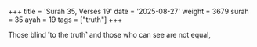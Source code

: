 +++
title = 'Surah 35, Verses 19'
date = '2025-08-27'
weight = 3679
surah = 35
ayah = 19
tags = ["truth"]
+++

Those blind ˹to the truth˺ and those who can see are not equal,